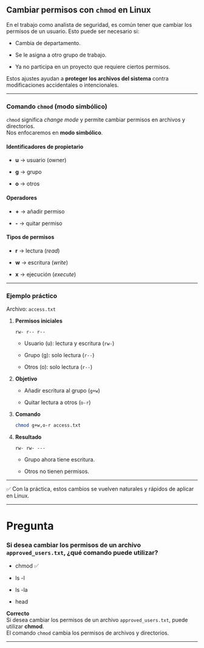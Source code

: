 
## **Cambiar permisos con `chmod` en Linux**

En el trabajo como analista de seguridad, es común tener que cambiar los permisos de un usuario. Esto puede ser necesario si:

- Cambia de departamento.
    
- Se le asigna a otro grupo de trabajo.
    
- Ya no participa en un proyecto que requiere ciertos permisos.
    

Estos ajustes ayudan a **proteger los archivos del sistema** contra modificaciones accidentales o intencionales.

---

### **Comando `chmod` (modo simbólico)**

`chmod` significa _change mode_ y permite cambiar permisos en archivos y directorios.  
Nos enfocaremos en **modo simbólico**.

#### **Identificadores de propietario**

- **u** → usuario (owner)
    
- **g** → grupo
    
- **o** → otros
    

#### **Operadores**

- **+** → añadir permiso
    
- **-** → quitar permiso
    

#### **Tipos de permisos**

- **r** → lectura (_read_)
    
- **w** → escritura (_write_)
    
- **x** → ejecución (_execute_)
    

---

### **Ejemplo práctico**

Archivo: `access.txt`

1. **Permisos iniciales**
    
    ```
    rw- r-- r--
    ```
    
    - Usuario (u): lectura y escritura (`rw-`)
        
    - Grupo (g): solo lectura (`r--`)
        
    - Otros (o): solo lectura (`r--`)
        
2. **Objetivo**
    
    - Añadir escritura al grupo (`g+w`)
        
    - Quitar lectura a otros (`o-r`)
        
3. **Comando**
    
    ```bash
    chmod g+w,o-r access.txt
    ```
    
4. **Resultado**
    
    ```
    rw- rw- ---
    ```
    
    - Grupo ahora tiene escritura.
        
    - Otros no tienen permisos.
        

---

✅ Con la práctica, estos cambios se vuelven naturales y rápidos de aplicar en Linux.

---

# **Pregunta**  

### Si desea cambiar los permisos de un archivo `approved_users.txt`, ¿qué comando puede utilizar?

- chmod ✅
    
- ls -l
    
- ls -la
    
- head
    

**Correcto**  
Si desea cambiar los permisos de un archivo `approved_users.txt`, puede utilizar **chmod**.  
El comando `chmod` cambia los permisos de archivos y directorios.

---
